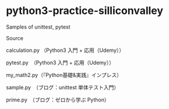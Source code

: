 # python3-practice-silliconvalley
Samples of unittest, pytest

Source

calculation.py （Python3 入門 + 応用（Udemy））

pytest.py　（Python3 入門 + 応用（Udemy））

my_math2.py（『Python基礎&実践』インプレス）

sample.py　（ブログ：unittest 単体テスト入門）

prime.py　（ブログ：ゼロから学ぶ Python）
